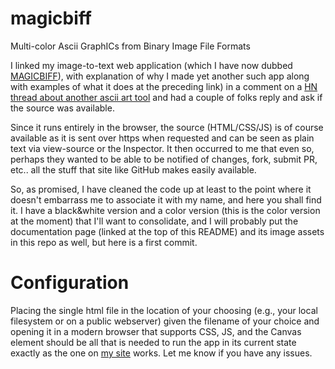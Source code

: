 # magicbiff
Multi-color Ascii GraphICs from Binary Image File Formats

I linked my image-to-text web application (which I have now dubbed [MAGICBIFF](https://www.killsignal.net/img2txt/ascii-art.html)), with explanation of why I made yet another such app along with examples of what it does at the preceding link) in a comment on a [HN thread about another ascii art tool](https://news.ycombinator.com/item?id=38329736) and had a couple of folks reply and ask if the source was available.

Since it runs entirely in the browser, the source (HTML/CSS/JS) is of course available as it is sent over https when requested and can be seen as plain text via view-source or the Inspector.   It then occurred to me that even so, perhaps they wanted to be able to be notified of changes, fork, submit PR, etc.. all the stuff that  site like GitHub makes easily available. 

So, as promised, I have cleaned the code up at least to the point where it doesn't embarrass me to associate it with my name, and here you shall find it. I have a black&white version and a color version (this is the color version at the moment) that I'll want to consolidate, and I will probably put the documentation page (linked at the top of this README) and its image assets in this repo as well, but here is a first commit.

# Configuration
Placing the single html file in the location of your choosing (e.g., your local filesystem or on a public webserver) given the filename of your choice and opening it in a modern browser that supports CSS, JS, and the Canvas element should be all that is needed to run the app in its current state exactly as the one on [my site](https://www.killsignal.net/img2txt/cimg.html) works. Let me know if you have any issues.   
